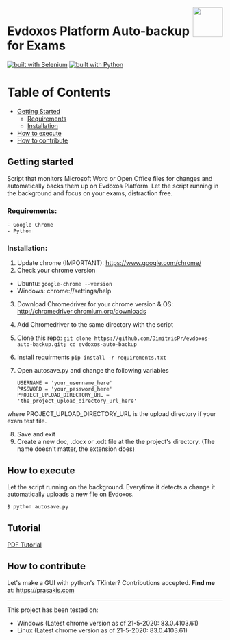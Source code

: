 <img src="https://upload.wikimedia.org/wikipedia/en/7/7e/UNIPI.jpg" width="70" align="right">

# Evdoxos Platform Auto-backup for Exams

[![built with Selenium](https://img.shields.io/badge/built%20with-Selenium-yellow.svg)](https://github.com/SeleniumHQ/selenium)
[![built with Python](https://img.shields.io/badge/built%20with-Python-red.svg)](https://www.python.org/)


Table of Contents
=================

* [Getting Started](#getting-started)
  * [Requirements](#requirements)
  * [Installation](#installation)
* [How to execute](#how-to-execute)  
* [How to contribute](#how-to-contribute)  


## Getting started

Script that monitors Microsoft Word or Open Office files for changes and automatically backs them up on Evdoxos Platform.
Let the script running in the background and focus on your exams, distraction free.

### Requirements:
    - Google Chrome
    - Python 
  
### Installation:

  1. Update chrome (IMPORTANT): https://www.google.com/chrome/ 
  2. Check your chrome version 
   - Ubuntu: `google-chrome --version`
   - Windows: chrome://settings/help
  3. Download Chromedriver for your chrome version & OS: http://chromedriver.chromium.org/downloads
  4. Add Chromedriver to the same directory with the script
  5. Clone this repo: `git clone https://github.com/DimitrisPr/evdoxos-auto-backup.git; cd evdoxos-auto-backup`
  6. Install requirments `pip install -r requirements.txt`
  7. Open autosave.py and change the following variables
    
      ```
      USERNAME = 'your_username_here'
      PASSWORD = 'your_password_here'
      PROJECT_UPLOAD_DIRECTORY_URL = 'the_project_upload_directory_url_here'
      ```
  where PROJECT_UPLOAD_DIRECTORY_URL is the upload directory if your exam test file. 
  
  8. Save and exit
  9. Create a new doc, .docx or .odt file at the the project's directory. (The name doesn't matter, the extension does)
  
## How to execute

Let the script running on the background. Everytime it detects a change it automatically uploads a new file on Evdoxos.
```bash
$ python autosave.py
```

## Tutorial
[PDF Tutorial](https://drive.google.com/file/d/1dI16ivvDLG3pEbSZy7r4BZR6JwnyVxGf/view?usp=sharing)

## How to contribute

Let's make a GUI with python's TKinter? Contributions accepted. 
**Find me at**: https://prasakis.com

<hr/> 

This project has been tested on:
   - Windows (Latest chrome version as of 21-5-2020: 83.0.4103.61)
   - Linux (Latest chrome version as of 21-5-2020: 83.0.4103.61)

